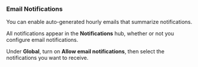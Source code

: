 ### Email Notifications

You can enable auto-generated hourly emails that summarize notifications.

All notifications appear in the **Notifications** hub, whether or not you configure email notifications.

Under **Global**, turn on **Allow email notifications**, then select the notifications you want to receive.



